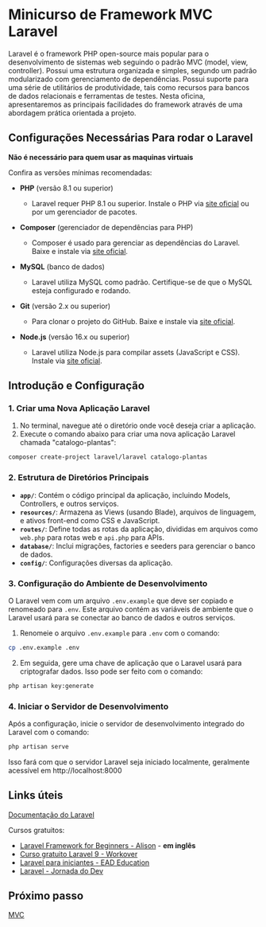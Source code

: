 # Minicurso de Framework MVC Laravel 

Laravel é o framework PHP open-source mais popular para o desenvolvimento
de sistemas web seguindo o padrão MVC (model, view, controller). Possui uma estrutura
organizada e simples, segundo um padrão modularizado com gerenciamento de
dependências. Possui suporte para uma série de utilitários de produtividade, tais como
recursos para bancos de dados relacionais e ferramentas de testes. Nesta oficina,
apresentaremos as principais facilidades do framework através de uma abordagem prática
orientada a projeto.

## Configurações Necessárias Para rodar o Laravel 
**Não é necessário para quem usar as maquinas virtuais**

Confira as versões mínimas recomendadas:

- **PHP** (versão 8.1 ou superior)
  - Laravel requer PHP 8.1 ou superior. Instale o PHP via [site oficial](https://www.php.net/downloads) ou por um gerenciador de pacotes.
  
- **Composer** (gerenciador de dependências para PHP)
  - Composer é usado para gerenciar as dependências do Laravel. Baixe e instale via [site oficial](https://getcomposer.org/).

- **MySQL** (banco de dados)
  - Laravel utiliza MySQL como padrão. Certifique-se de que o MySQL esteja configurado e rodando.

- **Git** (versão 2.x ou superior)
  - Para clonar o projeto do GitHub. Baixe e instale via [site oficial](https://git-scm.com/downloads).

- **Node.js** (versão 16.x ou superior)
  - Laravel utiliza Node.js para compilar assets (JavaScript e CSS). Instale via [site oficial](https://nodejs.org/en/).

## Introdução e Configuração

### 1. Criar uma Nova Aplicação Laravel

1. No terminal, navegue até o diretório onde você deseja criar a aplicação. 
2. Execute o comando abaixo para criar uma nova aplicação Laravel chamada "catalogo-plantas":
```bash
composer create-project laravel/laravel catalogo-plantas
```
### 2. Estrutura de Diretórios Principais

- **`app/`**: Contém o código principal da aplicação, incluindo Models, Controllers, e outros serviços.
- **`resources/`**: Armazena as Views (usando Blade), arquivos de linguagem, e ativos front-end como CSS e JavaScript.
- **`routes/`**: Define todas as rotas da aplicação, divididas em arquivos como `web.php` para rotas web e `api.php` para APIs.
- **`database/`**: Inclui migrações, factories e seeders para gerenciar o banco de dados.
- **`config/`**: Configurações diversas da aplicação.

### 3. Configuração do Ambiente de Desenvolvimento

O Laravel vem com um arquivo `.env.example` que deve ser copiado e renomeado para `.env`. Este arquivo contém as variáveis de ambiente que o Laravel usará para se conectar ao banco de dados e outros serviços.

1. Renomeie o arquivo `.env.example` para `.env` com o comando:
```bash
cp .env.example .env
```
2. Em seguida, gere uma chave de aplicação que o Laravel usará para criptografar dados. Isso pode ser feito com o comando:
```bash
php artisan key:generate
```

### 4. Iniciar o Servidor de Desenvolvimento

Após a configuração, inicie o servidor de desenvolvimento integrado do Laravel com o comando:
```bash
php artisan serve
```
Isso fará com que o servidor Laravel seja iniciado localmente, geralmente acessível em http://localhost:8000

## Links úteis
[Documentação do Laravel](https://laravel.com/docs/11.x/)


Cursos gratuitos:
- [Laravel Framework for Beginners - Alison](https://alison.com/course/laravel-framework-for-beginners) - **em inglês**
- [Curso gratuito Laravel 9 - Workover](https://workover.com.br/cursos/749)
- [Laravel para iniciantes - EAD Education](https://ead.education/course/laravel-para-iniciantes/)
- [Laravel - Jornada do Dev](https://jornadadodev.com.br/cursos/back-end/laravel)

## Próximo passo
[MVC]()